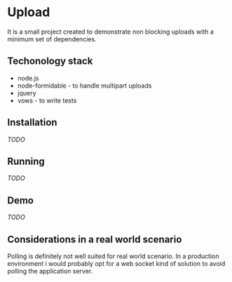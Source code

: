 # Upload

It is a small project created to demonstrate non blocking uploads with a minimum set of dependencies. 

## Techonology stack 

* node.js
* node-formidable - to handle multipart uploads 
* jquery 
* vows - to write tests 

## Installation 

_TODO_ 

## Running

_TODO_ 

## Demo 
 
_TODO_ 

## Considerations in a real world scenario

Polling is definitely not well suited for real world scenario. In a production environment i would probably opt for a web socket kind of solution to avoid polling the application server.
